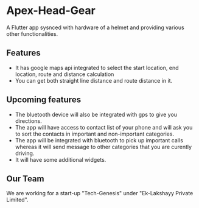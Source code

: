 # Apex-Head-Gear

A Flutter app sysnced with hardware of a helmet and providing various other functionalities.

## Features

- It has google maps api integrated to select the start location, end location, route and distance calculation
- You can get both straight line distance and route distance in it.

## Upcoming features

- The bluetooth device will also be integrated with gps to give you directions.
- The app will have access to contact list of your phone and will ask you to sort the contacts in important and non-important categories.
- The app will be integrated with bluetooth to pick up important calls whereas it will send message to other categories that you are curently driving.
- It will have some additional widgets.

## Our Team

We are working for a start-up "Tech-Genesis" under "Ek-Lakshayy Private Limited".
